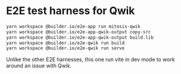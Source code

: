 # E2E test harness for Qwik

```bash
yarn workspace @builder.io/e2e-app run mitosis-qwik
yarn workspace @builder.io/e2e-app-qwik-output copy-src
yarn workspace @builder.io/e2e-app-qwik-output build.lib
yarn workspace @builder.io/e2e-qwik run build
yarn workspace @builder.io/e2e-qwik run serve
```

Unlike the other E2E harnesses, this one run vite in dev mode to work around an
issue with Qwik.
